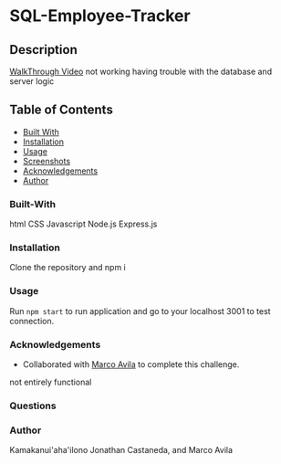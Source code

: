 # SQL-Employee-Tracker



## Description

[WalkThrough Video](https://www.awesomescreenshot.com/video/5528708?key=b9b70eac5cdb63b617eb2fa4a2e97f58)
not working having trouble with the database and server logic

## Table of Contents

- [Built With](#built-with)
- [Installation](#installation)
- [Usage](#usage)
- [Screenshots](#screenshots)
- [Acknowledgements](#acknowledgements)
- [Author](#author)

### Built-With

html
CSS
Javascript
Node.js
Express.js

### Installation

Clone the repository and npm i

### Usage

Run ```npm start``` to run application and go to your localhost 3001 to test connection.

### Acknowledgements

- Collaborated with [Marco Avila](https://github.com/mavila6) to complete this challenge.

not entirely functional

### Questions



### Author

Kamakanui'aha'ilono Jonathan Castaneda, and Marco Avila

